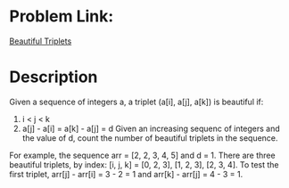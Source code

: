 # Problem Link:
[Beautiful Triplets](https://www.hackerrank.com/challenges/beautiful-triplets/problem)

# Description
Given a sequence of integers a, a triplet (a[i], a[j], a[k]) is beautiful if:
1. i < j < k
2. a[j] - a[i] = a[k] - a[j] = d
Given an increasing sequenc of integers and the value of d, count the number of beautiful triplets in the sequence.

For example, the sequence arr = [2, 2, 3, 4, 5] and d = 1. There are three beautiful triplets, by index: [i, j, k] = [0, 2, 3], [1, 2, 3], [2, 3, 4]. To test the first triplet, arr[j] - arr[i] = 3 - 2 = 1 and arr[k] - arr[j] = 4 - 3 = 1.